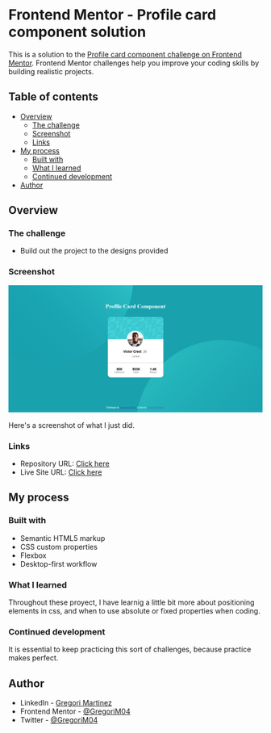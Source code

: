 # Frontend Mentor - Profile card component solution

This is a solution to the [Profile card component challenge on Frontend Mentor](https://www.frontendmentor.io/challenges/profile-card-component-cfArpWshJ). Frontend Mentor challenges help you improve your coding skills by building realistic projects. 

## Table of contents

- [Overview](#overview)
  - [The challenge](#the-challenge)
  - [Screenshot](#screenshot)
  - [Links](#links)
- [My process](#my-process)
  - [Built with](#built-with)
  - [What I learned](#what-i-learned)
  - [Continued development](#continued-development)
- [Author](#author)

## Overview

### The challenge

- Build out the project to the designs provided

### Screenshot

![](./images/screenshot.png)

Here's a screenshot of what I just did.

### Links

- Repository URL: [Click here](https://github.com/GregoriM04/profile-card-component.git)
- Live Site URL: [Click here](https://gregorim04.github.io/profile-card-component/)

## My process

### Built with

- Semantic HTML5 markup
- CSS custom properties
- Flexbox
- Desktop-first workflow

### What I learned

Throughout these proyect, I have learnig a little bit more about positioning elements in css, and when to use absolute or fixed properties when coding.

### Continued development

It is essential to keep practicing this sort of challenges, because practice makes perfect.

## Author

- LinkedIn - [Gregori Martinez](https://www.linkedin.com/in/gregorim04/)
- Frontend Mentor - [@GregoriM04](https://www.frontendmentor.io/profile/GregoriM04)
- Twitter - [@GregoriM04](https://twitter.com/GregoriM04)
